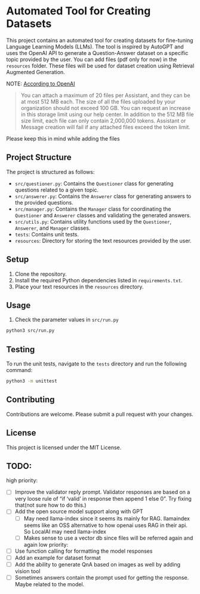 # Automated Tool for Creating Datasets

This project contains an automated tool for creating datasets for fine-tuning Language Learning Models (LLMs). The tool is inspired by AutoGPT and uses the OpenAI API to generate a Question-Answer dataset on a specific topic provided by the user. You can add files (pdf only for now) in the `resources` folder. These files will be used for dataset creation using Retrieval Augmented Generation.

NOTE: [According to OpenAI](https://platform.openai.com/docs/assistants/how-it-works/creating-assistants])

> You can attach a maximum of 20 files per Assistant, and they can be at most 512 MB each. The size of all the files uploaded by your organization should not exceed 100 GB. You can request an increase in this storage limit using our help center. In addition to the 512 MB file size limit, each file can only contain 2,000,000 tokens. Assistant or Message creation will fail if any attached files exceed the token limit.

Please keep this in mind while adding the files

## Project Structure

The project is structured as follows:

- `src/questioner.py`: Contains the `Questioner` class for generating questions related to a given topic.
- `src/answerer.py`: Contains the `Answerer` class for generating answers to the provided questions.
- `src/manager.py`: Contains the `Manager` class for coordinating the `Questioner` and `Answerer` classes and validating the generated answers.
- `src/utils.py`: Contains utility functions used by the `Questioner`, `Answerer`, and `Manager` classes.
- `tests`: Contains unit tests.
- `resources`: Directory for storing the text resources provided by the user.

## Setup

1. Clone the repository.
2. Install the required Python dependencies listed in `requirements.txt`.
3. Place your text resources in the `resources` directory.

## Usage

1. Check the parameter values in `src/run.py`
```bash
python3 src/run.py
```

## Testing

To run the unit tests, navigate to the `tests` directory and run the following command:

```bash
python3 -m unittest
```

## Contributing

Contributions are welcome. Please submit a pull request with your changes.

## License

This project is licensed under the MIT License.

## TODO:

high priority:

- [ ] Improve the validator reply prompt. Validator responses are based on a very loose rule of “if ‘valid’ in response then append 1 else 0”. Try fixing that(not sure how to do this.) 
- [ ] Add the open source model support along with GPT
    - [ ] May need llama-index since it seems its mainly for RAG. llamaindex seems like an OSS alternative to how openai uses RAG in their api. So LocalAI may need llama-index
    - [ ] Makes sense to use a vector db since files will be referred again and again
low priority:

- [ ] Use function calling for formatting the model responses
- [ ] Add an example for dataset format
- [ ] Add the ability to generate QnA based on images as well by adding vision tool
- [ ] Sometimes answers contain the prompt used for getting the response. Maybe related to the model. 